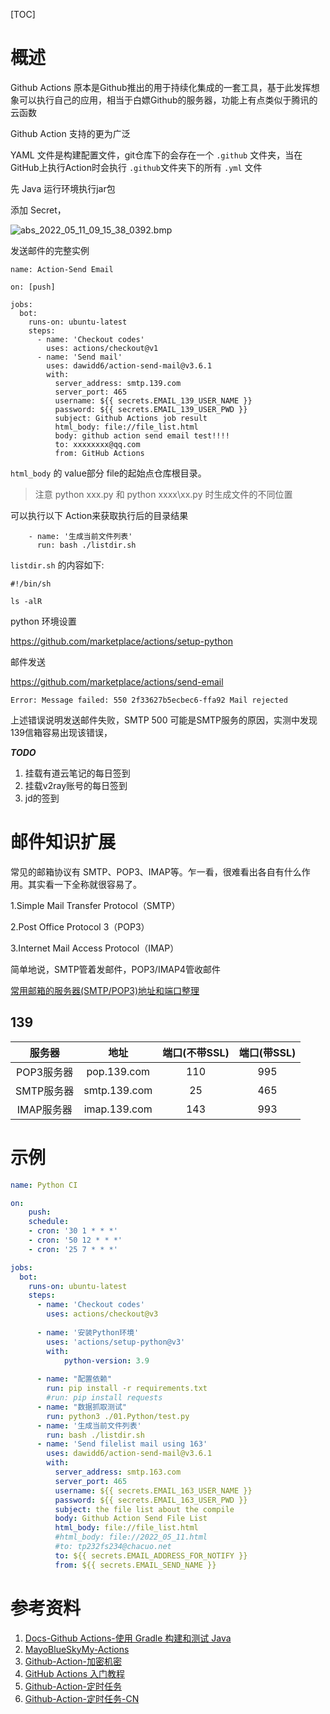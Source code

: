 [TOC]

# 概述

Github Actions 原本是Github推出的用于持续化集成的一套工具，基于此发挥想象可以执行自己的应用，相当于白嫖Github的服务器，功能上有点类似于腾讯的云函数

Github Action 支持的更为广泛

YAML 文件是构建配置文件，git仓库下的会存在一个 `.github` 文件夹，当在GitHub上执行Action时会执行 `.github`文件夹下的所有 `.yml` 文件


先 Java 运行环境执行jar包


添加 Secret，

![abs_2022_05_11_09_15_38_0392.bmp](E:/MyIT/Blog/MD/TechBlog/Pictures/202205/abs_2022_05_11_09_15_38_0392.bmp)


发送邮件的完整实例

```
name: Action-Send Email

on: [push]

jobs:
  bot:
    runs-on: ubuntu-latest
    steps:
      - name: 'Checkout codes'
        uses: actions/checkout@v1
      - name: 'Send mail'
        uses: dawidd6/action-send-mail@v3.6.1
        with:
          server_address: smtp.139.com
          server_port: 465
          username: ${{ secrets.EMAIL_139_USER_NAME }}
          password: ${{ secrets.EMAIL_139_USER_PWD }}
          subject: Github Actions job result
          html_body: file://file_list.html
          body: github action send email test!!!!
          to: xxxxxxxx@qq.com
          from: GitHub Actions
```

`html_body` 的 value部分 file的起始点仓库根目录。

> 注意 python xxx.py 和 python xxxx\xx.py 时生成文件的不同位置

可以执行以下 Action来获取执行后的目录结果

```
	- name: '生成当前文件列表'
      run: bash ./listdir.sh

```

`listdir.sh` 的内容如下:

```shell
#!/bin/sh

ls -alR
```



python 环境设置

https://github.com/marketplace/actions/setup-python


邮件发送

https://github.com/marketplace/actions/send-email



```
Error: Message failed: 550 2f33627b5ecbec6-ffa92 Mail rejected
```

上述错误说明发送邮件失败，SMTP 500 可能是SMTP服务的原因，实测中发现139信箱容易出现该错误，


***TODO***

1. 挂载有道云笔记的每日签到
2. 挂载v2ray账号的每日签到
3. jd的签到


# 邮件知识扩展


常见的邮箱协议有 SMTP、POP3、IMAP等。乍一看，很难看出各自有什么作用。其实看一下全称就很容易了。

1.Simple Mail Transfer Protocol（SMTP）

2.Post Office Protocol 3（POP3）

3.Internet Mail Access Protocol（IMAP）

简单地说，SMTP管着发邮件，POP3/IMAP4管收邮件

[常用邮箱的服务器(SMTP/POP3)地址和端口整理](https://blog.51cto.com/u_15300443/3091999)

## 139

| 服务器 | 地址 | 端口(不带SSL) | 端口(带SSL) |
| :---:|:---:|:---:|:---:|
| POP3服务器 | pop.139.com | 110 | 995 |
| SMTP服务器 | smtp.139.com | 25 | 465 |
| IMAP服务器 | imap.139.com | 143 | 993 |




# 示例

```yaml
name: Python CI

on: 
    push:
    schedule:
    - cron: '30 1 * * *'
    - cron: '50 12 * * *'
    - cron: '25 7 * * *'

jobs:
  bot:
    runs-on: ubuntu-latest
    steps:
      - name: 'Checkout codes'
        uses: actions/checkout@v3
      
      - name: '安装Python环境'
        uses: 'actions/setup-python@v3'
        with: 
            python-version: 3.9
        
      - name: "配置依赖"
        run: pip install -r requirements.txt
        #run: pip install requests
      - name: "数据抓取测试"
        run: python3 ./01.Python/test.py
      - name: '生成当前文件列表'
        run: bash ./listdir.sh
      - name: 'Send filelist mail using 163'
        uses: dawidd6/action-send-mail@v3.6.1
        with:
          server_address: smtp.163.com
          server_port: 465
          username: ${{ secrets.EMAIL_163_USER_NAME }}
          password: ${{ secrets.EMAIL_163_USER_PWD }}
          subject: the file list about the compile
          body: Github Action Send File List
          html_body: file://file_list.html
          #html_body: file://2022_05_11.html
          #to: tp232fs234@chacuo.net
          to: ${{ secrets.EMAIL_ADDRESS_FOR_NOTIFY }}
          from: ${{ secrets.EMAIL_SEND_NAME }}

```


# 参考资料

1. [Docs-Github Actions-使用 Gradle 构建和测试 Java](https://docs.github.com/cn/actions/automating-builds-and-tests/building-and-testing-java-with-gradle)
2. [MayoBlueSkyMy-Actions](https://github.com/MayoBlueSky/My-Actions/tree/master)
3. [Github-Action-加密机密](https://docs.github.com/cn/actions/security-guides/encrypted-secrets)
4. [GitHub Actions 入门教程](https://www.ruanyifeng.com/blog/2019/09/getting-started-with-github-actions.html)
5. [Github-Action-定时任务](https://docs.github.com/en/actions/using-workflows/events-that-trigger-workflows#scheduled-events-schedule)
6. [Github-Action-定时任务-CN](https://docs.github.com/cn/actions/using-workflows/events-that-trigger-workflows)

